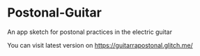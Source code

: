 # Postonal-Guitar
An app sketch for postonal practices in the electric guitar

You can visit latest version on https://guitarrapostonal.glitch.me/
